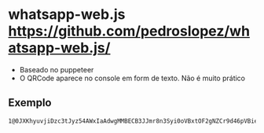 # whatsapp-web.js  https://github.com/pedroslopez/whatsapp-web.js/

- Baseado no puppeteer
- O QRCode aparece no console em form de texto. Não é muito prático

## Exemplo

```console
1@0JXKhyuvjiDzc3tJyz54AWxIaAdwgMMBECB3JJmr8n3Syi0oVBxtOF2gNZCr9d46pVBie+XWJBGUlA==,43twg3QzxJUCXwutqjzzDJPeeQMiMJz1Y7PbZbPCeSA=,c0PY8necu0FUES3e7i0b/A==
```